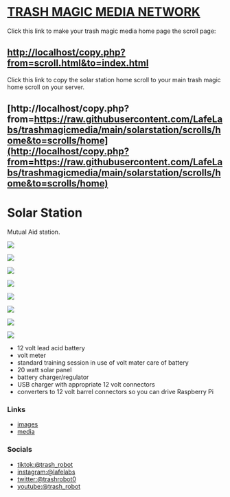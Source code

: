 # [TRASH MAGIC MEDIA NETWORK](https://github.com/LafeLabs/trashmagicmedia)

Click this link to make your trash magic media home page the scroll page:

## [http://localhost/copy.php?from=scroll.html&to=index.html](http://localhost/copy.php?from=scroll.html&to=index.html)

Click this link to copy the solar station home scroll to your main trash magic home scroll on your server.

## [http://localhost/copy.php?from=https://raw.githubusercontent.com/LafeLabs/trashmagicmedia/main/solarstation/scrolls/home&to=scrolls/home](http://localhost/copy.php?from=https://raw.githubusercontent.com/LafeLabs/trashmagicmedia/main/solarstation/scrolls/home&to=scrolls/home)

# Solar Station

Mutual Aid station.


![](https://raw.githubusercontent.com/LafeLabs/trashmagicmedia/main/solarstation/images/battery.png)

![](https://raw.githubusercontent.com/LafeLabs/trashmagicmedia/main/solarstation/images/charger.png)

![](https://raw.githubusercontent.com/LafeLabs/trashmagicmedia/main/solarstation/images/connectors.png)

![](https://raw.githubusercontent.com/LafeLabs/trashmagicmedia/main/solarstation/images/dvm.png)

![](https://raw.githubusercontent.com/LafeLabs/trashmagicmedia/main/solarstation/images/hangingbattery.png)

![](https://raw.githubusercontent.com/LafeLabs/trashmagicmedia/main/solarstation/images/hangingsolarpanel.png)

![](https://raw.githubusercontent.com/LafeLabs/trashmagicmedia/main/solarstation/images/solarpanellabel.png)

![](https://raw.githubusercontent.com/LafeLabs/trashmagicmedia/main/solarstation/images/usb.png)

 - 12 volt lead acid battery
 - volt meter
 - standard training session in use of volt mater care of battery
 - 20 watt solar panel
 - battery charger/regulator
 - USB charger with appropriate 12 volt connectors
 - converters to 12 volt barrel connectors so you can drive Raspberry Pi

### Links

 - [images](images.html)
 - [media](media.html)


### Socials

 - [tiktok:@trash_robot](https://www.tiktok.com/@trash_robot)
 - [instagram:@lafelabs](https://www.instagram.com/lafelabs/)
 - [twitter:@trashrobot0](https://twitter.com/trashrobot0)
 - [youtube:@trash_robot](https://www.youtube.com/channel/UCLyeOlfnEBCnRTAH8rppEFw)
